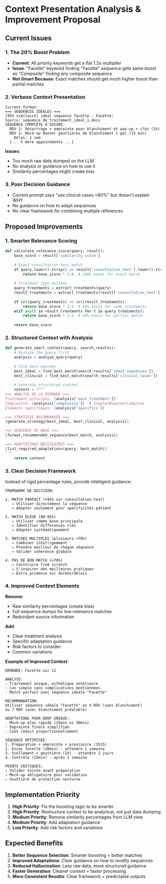 # Context Presentation Analysis & Improvement Proposal

## Current Issues

### 1. The 20% Boost Problem
- **Current**: All priority keywords get a flat 1.2x multiplier
- **Issue**: "Facette" keyword finding "Facette" sequence gets same boost as "Composite" finding any composite sequence
- **Not Smart Because**: Exact matches should get much higher boost than partial matches

### 2. Verbose Context Presentation
```
Current format:
=== SÉQUENCES IDÉALES ===
[95% similaire] ideal sequence facette - Facette:
Source: sequence de_traitement_ideal_1.docx
SÉQUENCE COMPLÈTE À SUIVRE:
  RDV 1: Détartrage + empreinte pour blanchiment et wax-up + clés (1h)
  RDV 2: Mock-up Donner gouttières de blanchiment + gel (15 min)
    Délai: 1 sem
  [... 5 more appointments ...]
```

**Issues**:
- Too much raw data dumped on the LLM
- No analysis or guidance on how to use it
- Similarity percentages might create bias

### 3. Poor Decision Guidance
- Current prompt says "use clinical cases >80%" but doesn't explain WHY
- No guidance on how to adapt sequences
- No clear framework for combining multiple references

## Proposed Improvements

### 1. Smarter Relevance Scoring

```python
def calculate_relevance_score(query, result):
    base_score = result['similarity_score']
    
    # Exact consultation text match
    if query.lower().strip() == result['consultation_text'].lower().strip():
        return base_score * 2.0  # 100% boost for exact match
    
    # Treatment type matches
    query_treatments = extract_treatments(query)
    result_treatments = extract_treatments(result['consultation_text'])
    
    if set(query_treatments) == set(result_treatments):
        return base_score * 1.5  # 50% boost for same treatments
    elif any(t in result_treatments for t in query_treatments):
        return base_score * 1.2  # 20% boost for partial match
    
    return base_score
```

### 2. Structured Context with Analysis

```python
def generate_smart_context(query, search_results):
    # Analyze the query first
    analysis = analyze_query(query)
    
    # Find best matches
    best_ideal = find_best_match(search_results['ideal_sequences'])
    best_clinical = find_best_match(search_results['clinical_cases'])
    
    # Generate structured context
    context = f"""
=== ANALYSE DE LA DEMANDE ===
Traitement principal: {analysis['main_treatment']}
Complexité: {analysis['complexity']}  # Simple/Moyenne/Complexe
Éléments spécifiques: {analysis['specifics']}

=== STRATÉGIE RECOMMANDÉE ===
{generate_strategy(best_ideal, best_clinical, analysis)}

=== SÉQUENCE DE BASE ===
{format_recommended_sequence(best_match, analysis)}

=== ADAPTATIONS NÉCESSAIRES ===
{list_required_adaptations(query, best_match)}
"""
    return context
```

### 3. Clear Decision Framework

Instead of rigid percentage rules, provide intelligent guidance:

```
FRAMEWORK DE DÉCISION:

1. MATCH PARFAIT (>95% sur consultation text)
   → Utiliser directement la séquence
   → Adapter seulement pour spécificités patient

2. MATCH ÉLEVÉ (80-95%)
   → Utiliser comme base principale
   → Identifier différences clés
   → Adapter systématiquement

3. MATCHES MULTIPLES (plusieurs >70%)
   → Combiner intelligemment
   → Prendre meilleur de chaque séquence
   → Valider cohérence globale

4. PAS DE BON MATCH (<70%)
   → Construire from scratch
   → S'inspirer des meilleures pratiques
   → Extra prudence sur durées/délais
```

### 4. Improved Context Elements

**Remove**:
- Raw similarity percentages (create bias)
- Full sequence dumps for low-relevance matches
- Redundant source information

**Add**:
- Clear treatment analysis
- Specific adaptation guidance
- Risk factors to consider
- Common variations

**Example of Improved Context**:

```
DEMANDE: Facette sur 11

ANALYSE:
- Traitement unique, esthétique antérieure
- Cas simple sans complications mentionnées
- Match parfait avec séquence idéale "Facette"

RECOMMANDATION:
Utiliser séquence idéale "Facette" en 4 RDV (sans blanchiment)
ou 7 RDV (avec blanchiment préalable)

ADAPTATIONS POUR DENT UNIQUE:
- Mock-up plus rapide (15min vs 30min)
- Empreinte finale simplifiée
- Coût réduit proportionnellement

SÉQUENCE OPTIMISÉE:
1. Préparation + empreinte + provisoire (1h15)
2. Essai facette (30min) - attendre 1 semaine
3. Scellement + gouttière (1h) - attendre 2 jours
4. Contrôle (15min) - après 1 semaine

POINTS CRITIQUES:
✓ Valider teinte avant préparation
✓ Mock-up obligatoire pour validation
✓ Gouttière de protection nocturne
```

## Implementation Priority

1. **High Priority**: Fix the boosting logic to be smarter
2. **High Priority**: Restructure context to be analytical, not just data dumping
3. **Medium Priority**: Remove similarity percentages from LLM view
4. **Medium Priority**: Add adaptation guidance
5. **Low Priority**: Add risk factors and variations

## Expected Benefits

1. **Better Sequence Selection**: Smarter boosting = better matches
2. **Improved Adaptations**: Clear guidance on how to modify sequences
3. **Reduced Hallucination**: Less raw data, more structured guidance
4. **Faster Generation**: Cleaner context = faster processing
5. **More Consistent Results**: Clear framework = predictable outputs